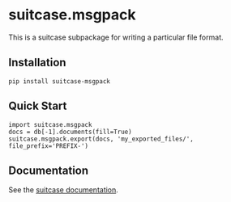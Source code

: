 # suitcase.msgpack

This is a suitcase subpackage for writing a particular file format.

## Installation

```
pip install suitcase-msgpack
```

## Quick Start

```
import suitcase.msgpack
docs = db[-1].documents(fill=True)
suitcase.msgpack.export(docs, 'my_exported_files/', file_prefix='PREFIX-')
```

## Documentation

See the [suitcase documentation](https://nsls-ii.github.io/suitcase).
